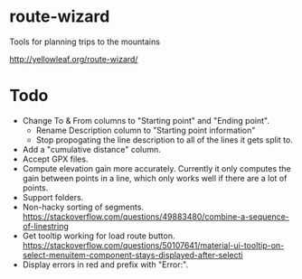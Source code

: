 # route-wizard

Tools for planning trips to the mountains

http://yellowleaf.org/route-wizard/

# Todo

* Change To & From columns to "Starting point" and "Ending point".
  * Rename Description column to "Starting point information"
  * Stop propogating the line description to all of the lines it gets split to.
* Add a "cumulative distance" column.
* Accept GPX files.
* Compute elevation gain more accurately.  Currently it only computes the gain between points in a line, which only works well if there are a lot of points.
* Support folders.
* Non-hacky sorting of segments. https://stackoverflow.com/questions/49883480/combine-a-sequence-of-linestring
* Get tooltip working for load route button.  https://stackoverflow.com/questions/50107641/material-ui-tooltip-on-select-menuitem-component-stays-displayed-after-selecti
* Display errors in red and prefix with "Error:".
